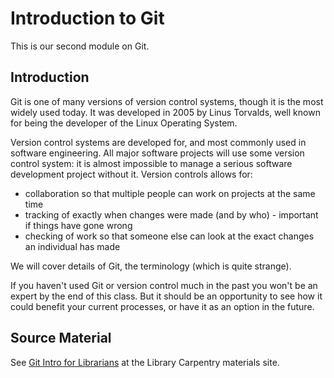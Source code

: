 Introduction to Git
===================

This is our second module on Git.

Introduction
------------

Git is one of many versions of version control systems, though it is the most widely used today.  It was developed in 2005 by Linus Torvalds, well known for being the developer of the Linux Operating System.

Version control systems are developed for, and most commonly used in software engineering.  All major software projects will use some version control system: it is almost impossible to manage a serious software development project without it.  Version controls allows for:

- collaboration so that multiple people can work on projects at the same time
- tracking of exactly when changes were made (and by who) - important if things have gone wrong
- checking of work so that someone else can look at the exact changes an individual has made

We will cover details of Git, the terminology (which is quite strange).

If you haven't used Git or version control much in the past you won't be an expert by the end of this class.  But it should be an opportunity to see how it could benefit your current processes, or have it as an option in the future.

Source Material
---------------

See [Git Intro for Librarians](http://data-lessons.github.io/library-git/) at the Library Carpentry materials site.